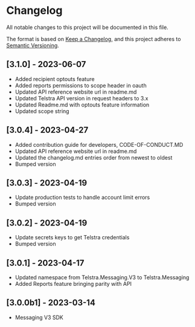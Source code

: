 # Changelog

All notable changes to this project will be documented in this file.

The format is based on [Keep a Changelog](https://keepachangelog.com/en/1.0.0/),
and this project adheres to [Semantic Versioning](https://semver.org/spec/v2.0.0.html).

## [3.1.0] - 2023-06-07

- Added recipient optouts feature
- Added reports permissions to scope header in oauth
- Updated API reference website url in readme.md
- Updated Telstra API version in request headers to 3.x
- Updated Readme.md with optouts feature information
- Updated scope string

## [3.0.4] - 2023-04-27

- Added contribution guide for developers, CODE-OF-CONDUCT.MD
- Updated API reference website url in readme.md
- Updated the changelog.md entries order from newest to oldest
- Bumped version

## [3.0.3] - 2023-04-19

- Update production tests to handle account limit errors
- Bumped version

## [3.0.2] - 2023-04-19

- Update secrets keys to get Telstra credentials
- Bumped version

## [3.0.1] - 2023-04-17

- Updated namespace from Telstra.Messaging.V3 to Telstra.Messaging
- Added Reports feature bringing parity with API

## [3.0.0b1] - 2023-03-14

- Messaging V3 SDK

